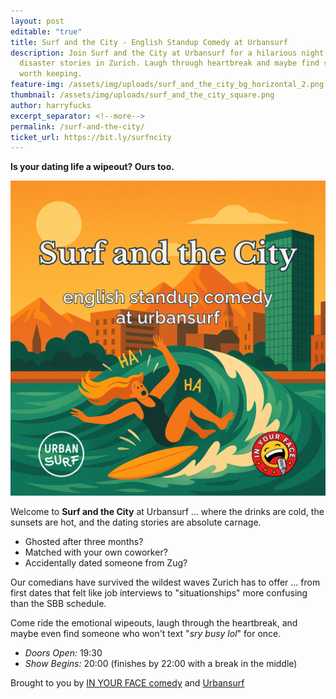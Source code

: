 ```yaml
---
layout: post
editable: "true"
title: Surf and the City - English Standup Comedy at Urbansurf
description: Join Surf and the City at Urbansurf for a hilarious night of dating
  disaster stories in Zurich. Laugh through heartbreak and maybe find someone
  worth keeping.
feature-img: /assets/img/uploads/surf_and_the_city_bg_horizontal_2.png
thumbnail: /assets/img/uploads/surf_and_the_city_square.png
author: harryfucks
excerpt_separator: <!--more-->
permalink: /surf-and-the-city/
ticket_url: https://bit.ly/surfncity
---
```

**Is your dating life a wipeout? Ours too.**

![Surf and the City - English Standup at Urbansurf](/assets/img/uploads/surf_and_the_city_square.png "Surf and the City-  English Standup at Urbansurf")

Welcome to **Surf and the City** at Urbansurf ... where the drinks are cold, the sunsets are hot, and the dating stories are absolute carnage.

* Ghosted after three months?
* Matched with your own coworker?
* Accidentally dated someone from Zug?

Our comedians have survived the wildest waves Zurich has to offer ... from first dates that felt like job interviews to "situationships" more confusing than the SBB schedule.

Come ride the emotional wipeouts, laugh through the heartbreak, and maybe even find someone who won't text "*sry busy lol*" for once.

- *Doors Open:* 19:30
- *Show Begins:* 20:00 (finishes by 22:00 with a break in the middle)

Brought to you by [IN YOUR FACE comedy](https://inyourfacecomedy.ch) and [Urbansurf](https://urbansurf.ch/)
